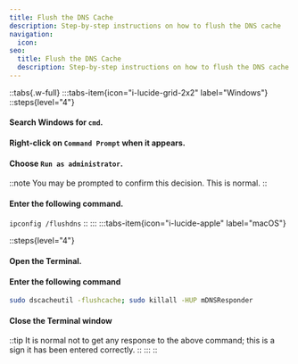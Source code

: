 ```yaml
---
title: Flush the DNS Cache
description: Step-by-step instructions on how to flush the DNS cache
navigation:
  icon:
seo:
  title: Flush the DNS Cache
  description: Step-by-step instructions on how to flush the DNS cache.
---
```


::tabs{.w-full}
:::tabs-item{icon="i-lucide-grid-2x2" label="Windows"}
::steps{level="4"}
#### Search Windows for `cmd`.
#### Right-click on `Command Prompt` when it appears.
#### Choose `Run as administrator`.
::note
You may be prompted to confirm this decision. This is normal.
::
#### Enter the following command.
`ipconfig /flushdns`
::
:::
:::tabs-item{icon="i-lucide-apple" label="macOS"}


::steps{level="4"}
#### Open the Terminal.
#### Enter the following command
  ```bash [Terminal]
  sudo dscacheutil -flushcache; sudo killall -HUP mDNSResponder
  ```
#### Close the Terminal window
::tip
It is normal not to get any response to the above command; this is a sign it has been entered correctly.
::
:::
::